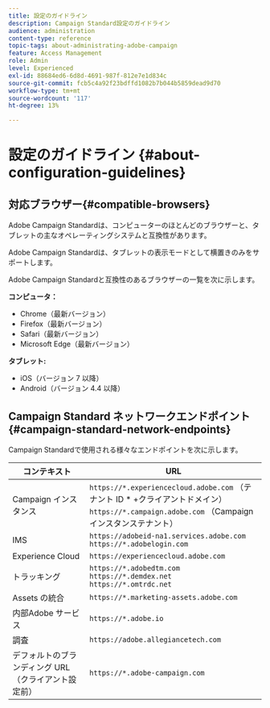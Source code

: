 ```yaml
---
title: 設定のガイドライン
description: Campaign Standard設定のガイドライン
audience: administration
content-type: reference
topic-tags: about-administrating-adobe-campaign
feature: Access Management
role: Admin
level: Experienced
exl-id: 88684ed6-6d8d-4691-987f-812e7e1d834c
source-git-commit: fcb5c4a92f23bdffd1082b7b044b5859dead9d70
workflow-type: tm+mt
source-wordcount: '117'
ht-degree: 13%

---
```


# 設定のガイドライン {#about-configuration-guidelines}

## 対応ブラウザー{#compatible-browsers}

Adobe Campaign Standardは、コンピューターのほとんどのブラウザーと、タブレットの主なオペレーティングシステムと互換性があります。

Adobe Campaign Standardは、タブレットの表示モードとして横置きのみをサポートします。

Adobe Campaign Standardと互換性のあるブラウザーの一覧を次に示します。

**コンピュータ：**

* Chrome（最新バージョン）
* Firefox（最新バージョン）
* Safari（最新バージョン）
* Microsoft Edge（最新バージョン）

**タブレット:**

* iOS（バージョン 7 以降）
* Android（バージョン 4.4 以降）

## Campaign Standard ネットワークエンドポイント {#campaign-standard-network-endpoints}

Campaign Standardで使用される様々なエンドポイントを次に示します。

| コンテキスト | URL |
|--- |--- |
| Campaign インスタンス | `https://*.experiencecloud.adobe.com` （テナント ID * +クライアントドメイン）<br>`https://*.campaign.adobe.com` （Campaign インスタンステナント） |
| IMS | `https://adobeid-na1.services.adobe.com`<br>`https://*.adobelogin.com` |
| Experience Cloud | `https://experiencecloud.adobe.com` |
| トラッキング | `https://*.adobedtm.com`<br>`https://*.demdex.net`<br>`https://*.omtrdc.net` |
| Assets の統合 | `https://*.marketing-assets.adobe.com` |
| 内部Adobe サービス | `https://*.adobe.io` |
| 調査 | `https://adobe.allegiancetech.com` |
| デフォルトのブランディング URL （クライアント設定前） | `https://*.adobe-campaign.com` |

